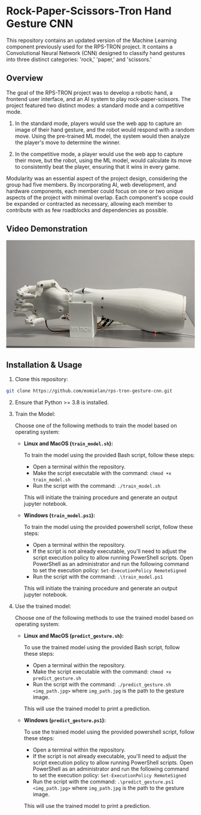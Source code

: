 # Rock-Paper-Scissors-Tron Hand Gesture CNN

This repository contains an updated version of the Machine Learning component previously used for the RPS-TRON project. It contains a Convolutional Neural Network (CNN) designed to classify hand gestures into three distinct categories: 'rock,' 'paper,' and 'scissors.'

## Overview

The goal of the RPS-TRON project was to develop a robotic hand, a frontend user interface, and an AI system to play rock-paper-scissors. The project featured two distinct modes: a standard mode and a competitive mode.

1. In the standard mode, players would use the web app to capture an image of their hand gesture, and the robot would respond with a random move. Using the pre-trained ML model, the system would then analyze the player's move to determine the winner.

2. In the competitive mode, a player would use the web app to capture their move, but the robot, using the ML model, would calculate its move to consistently beat the player, ensuring that it wins in every game.

Modularity was an essential aspect of the project design, considering the group had five members. By incorporating AI, web development, and hardware components, each member could focus on one or two unique aspects of the project with minimal overlap. Each component's scope could be expanded or contracted as necessary, allowing each member to contribute with as few roadblocks and dependencies as possible.

## Video Demonstration

[![Video Demonstration](./assets/youtube_thumbnail.jpg)](https://youtu.be/thhxIV0cgXo?si=FxjFKz3m8_ArCqI6 "RPS-TRON Video Demonstration - Click to Watch!")

## Installation & Usage

1. Clone this repository:

```bash
git clone https://github.com/eomielan/rps-tron-gesture-cnn.git
```

2. Ensure that Python >= 3.8 is installed.

3. Train the Model:

   Choose one of the following methods to train the model based on operating system:

   - **Linux and MacOS (`train_model.sh`):**

      To train the model using the provided Bash script, follow these steps:

      - Open a terminal within the repository.
      - Make the script executable with the command: `chmod +x train_model.sh`
      - Run the script with the command: `./train_model.sh`

      This will initiate the training procedure and generate an output jupyter notebook.

   - **Windows (`train_model.ps1`):**

      To train the model using the provided powershell script, follow these steps:

      - Open a terminal within the repository.
      - If the script is not already executable, you'll need to adjust the script execution policy to allow running PowerShell scripts. Open PowerShell as an administrator and run the following command to set the execution policy: `Set-ExecutionPolicy RemoteSigned`
      - Run the script with the command: `.\train_model.ps1`

      This will initiate the training procedure and generate an output jupyter notebook.

4. Use the trained model:

   Choose one of the following methods to use the trained model based on operating system:

   - **Linux and MacOS (`predict_gesture.sh`):**

      To use the trained model using the provided Bash script, follow these steps:

      - Open a terminal within the repository.
      - Make the script executable with the command: `chmod +x predict_gesture.sh`
      - Run the script with the command: `./predict_gesture.sh <img_path.jpg>` where `img_path.jpg` is the path to the gesture image.

      This will use the trained model to print a prediction.

   - **Windows (`predict_gesture.ps1`):**

      To use the trained model using the provided powershell script, follow these steps:

      - Open a terminal within the repository.
      - If the script is not already executable, you'll need to adjust the script execution policy to allow running PowerShell scripts. Open PowerShell as an administrator and run the following command to set the execution policy: `Set-ExecutionPolicy RemoteSigned`
      - Run the script with the command: `.\predict_gesture.ps1 <img_path.jpg>` where `img_path.jpg` is the path to the gesture image.

      This will use the trained model to print a prediction.

